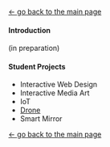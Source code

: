 [← go back to the main page](https://HandongHCI.github.io/)

#### Introduction

(in preparation)

#### Student Projects
- Interactive Web Design
- Interactive Media Art
- IoT
- [Drone](project_drone.md)
- Smart Mirror

[← go back to the main page](https://HandongHCI.github.io/)
